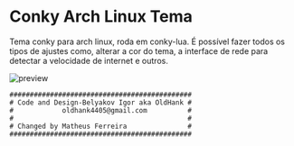 # Conky Arch Linux Tema

Tema conky para arch linux, roda em conky-lua.
É possível fazer todos os tipos de ajustes como, alterar a cor do tema, a interface de rede para detectar a velocidade de internet e outros.

![preview](https://user-images.githubusercontent.com/59848966/91791257-0ca0e600-ebe9-11ea-8dff-bb651c599a2f.png)

    #############################################
    # Code and Design-Belyakov Igor aka OldHank #
    #            oldhank4405@gmail.com          #
    #                                           #
    # Changed by Matheus Ferreira               #
    #############################################
